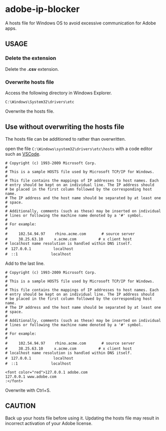 # adobe-ip-blocker

A hosts file for Windows OS to avoid excessive communication for Adobe apps. 

## USAGE

### Delete the extension
Delete the **.csv** extension.

### Overwrite hosts file
Access the following directory in Windows Explorer.

```
C:\Windows\System32\drivers\etc
```

Overwrite the hosts file.

## Use without overwriting the hosts file
The hosts file can be additioned to rather than overwritten.

open the file `C:\Windows\system32\drivers\etc\hosts` with a code editor such as [VSCode](https://azure.microsoft.com/ja-jp/products/visual-studio-code/).

```
# Copyright (c) 1993-2009 Microsoft Corp.
#
# This is a sample HOSTS file used by Microsoft TCP/IP for Windows.
#
# This file contains the mappings of IP addresses to host names. Each
# entry should be kept on an individual line. The IP address should
# be placed in the first column followed by the corresponding host name.
# The IP address and the host name should be separated by at least one
# space.
#
# Additionally, comments (such as these) may be inserted on individual
# lines or following the machine name denoted by a '#' symbol.
#
# For example:
#
#　　　102.54.94.97　　 rhino.acme.com　　 　 # source server
#　　　38.25.63.10　　　x.acme.com　　　　　　# x client host
# localhost name resolution is handled within DNS itself.
#　127.0.0.1　　　　　　localhost
#　::1　　　　　　　　　localhost
```

Add to the last line.

```
# Copyright (c) 1993-2009 Microsoft Corp.
#
# This is a sample HOSTS file used by Microsoft TCP/IP for Windows.
#
# This file contains the mappings of IP addresses to host names. Each
# entry should be kept on an individual line. The IP address should
# be placed in the first column followed by the corresponding host name.
# The IP address and the host name should be separated by at least one
# space.
#
# Additionally, comments (such as these) may be inserted on individual
# lines or following the machine name denoted by a '#' symbol.
#
# For example:
#
#　　　102.54.94.97　　 rhino.acme.com　　 　 # source server
#　　　38.25.63.10　　　x.acme.com　　　　　　# x client host
# localhost name resolution is handled within DNS itself.
#　127.0.0.1　　　　　　localhost
#　::1　　　　　　　　　localhost

<font color="red">127.0.0.1 adobe.com
127.0.0.1 www.adobe.com
:</font>
```

Overwrite with Ctrl+S.

## CAUTION
Back up your hosts file before using it. Updating the hosts file may result in incorrect activation of your Adobe license.
